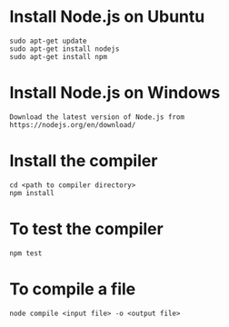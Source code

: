 # Install Node.js on Ubuntu
```
sudo apt-get update
sudo apt-get install nodejs
sudo apt-get install npm
```

# Install Node.js on Windows
```
Download the latest version of Node.js from https://nodejs.org/en/download/
```

# Install the compiler
```
cd <path to compiler directory>
npm install
```

# To test the compiler
```
npm test
```

# To compile a file
```
node compile <input file> -o <output file>
```
